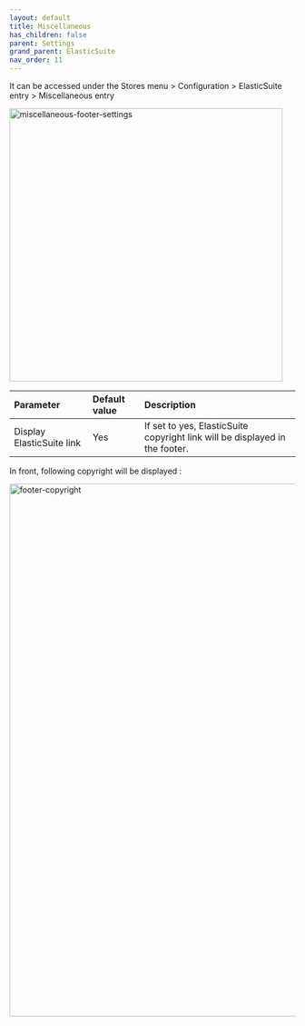 ```yaml
---
layout: default
title: Miscellaneous
has_children: false
parent: Settings
grand_parent: ElasticSuite
nav_order: 11
---
```


It can be accessed under the Stores menu > Configuration > ElasticSuite entry > Miscellaneous entry

<img width="481" alt="miscellaneous-footer-settings" src="https://user-images.githubusercontent.com/98949123/156195865-63602680-1828-48e4-9a7a-1716ff8d4d33.PNG">

| Parameter    | Default value | Description |
|:-------------|:------------------|:------|
|Display ElasticSuite link|Yes|If set to yes, ElasticSuite copyright link will be displayed in the footer.|

In front, following copyright will be displayed : 

<img width="938" alt="footer-copyright" src="https://user-images.githubusercontent.com/98949123/156196141-cdac8e5e-3cf7-432c-b6c3-0088fc78d79d.PNG">
